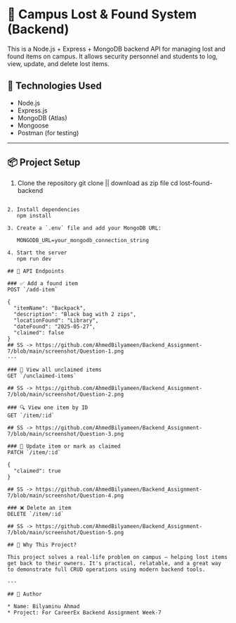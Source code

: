# 🧳 Campus Lost & Found System (Backend)

This is a Node.js + Express + MongoDB backend API for managing lost and found items on campus. It allows security personnel and students to log, view, update, and delete lost items.

## 🔧 Technologies Used

- Node.js
- Express.js
- MongoDB (Atlas)
- Mongoose
- Postman (for testing)

---

## 📦 Project Setup

1. Clone the repository
   git clone || download as zip file
   cd lost-found-backend
````

2. Install dependencies
   npm install

3. Create a `.env` file and add your MongoDB URL:

   MONGODB_URL=your_mongodb_connection_string

4. Start the server
   npm run dev

## 📘 API Endpoints

### ✅ Add a found item
POST `/add-item`

{
  "itemName": "Backpack",
  "description": "Black bag with 2 zips",
  "locationFound": "Library",
  "dateFound": "2025-05-27",
  "claimed": false
}
## SS -> https://github.com/AhmedBilyameen/Backend_Assignment-7/blob/main/screenshot/Question-1.png
---

### 📄 View all unclaimed items
GET `/unclaimed-items`

## SS -> https://github.com/AhmedBilyameen/Backend_Assignment-7/blob/main/screenshot/Question-2.png

### 🔍 View one item by ID
GET `/item/:id`

## SS -> https://github.com/AhmedBilyameen/Backend_Assignment-7/blob/main/screenshot/Question-3.png

### 📝 Update item or mark as claimed
PATCH `/item/:id`

{
  "claimed": true
}

## SS -> https://github.com/AhmedBilyameen/Backend_Assignment-7/blob/main/screenshot/Question-4.png

### ❌ Delete an item
DELETE `/item/:id`

## SS -> https://github.com/AhmedBilyameen/Backend_Assignment-7/blob/main/screenshot/Question-5.png

## 🧠 Why This Project?

This project solves a real-life problem on campus — helping lost items get back to their owners. It's practical, relatable, and a great way to demonstrate full CRUD operations using modern backend tools.

---

## 👤 Author

* Name: Bilyaminu Ahmad
* Project: For CareerEx Backend Assignment Week-7

